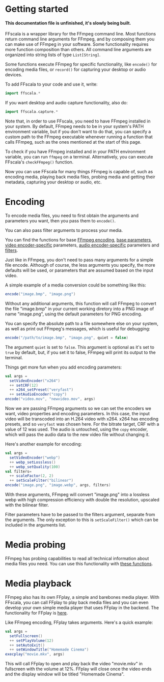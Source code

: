 # Getting started

#### This documentation file is unfinished, it's slowly being built.

FFscala is a wrapper library for the FFmpeg command line. Most functions return command line arguments for FFmpeg, and by composing them you can make use of FFmpeg in your software. Some functionality requires more function composition than others. All command line arguments are organized into string lists of type ```List[String]```.

Some functions execute FFmpeg for specific functionality, like ```encode()``` for encoding media files, or ```record()``` for capturing your desktop or audio devices.

To add FFscala to your code and use it, write:

```scala
import ffscala.*
```

If you want desktop and audio capture functionality, also do:

```scala
import ffscala.capture.*
```
Note that, in order to use FFscala, you need to have FFmpeg installed in your system. By default, FFmpeg needs to be in your system's PATH environment variable, but if you don't want to do that, you can specify a custom path to the FFmpeg executable whenever running a function that calls FFmpeg, such as the ones mentioned at the start of this page.

To check if you have FFmpeg installed and in your PATH environment variable, you can run ```ffmpeg``` on a terminal. Alternatively, you can execute FFscala's ```checkFFmpeg()``` function.

Now you can use FFscala for many things FFmpeg is capable of, such as encoding media, playing back media files, probing media and getting their metadata, capturing your desktop or audio, etc.

# Encoding

To encode media files, you need to first obtain the arguments and parameters you want, then you pass them to ```encode()```.

You can also pass filter arguments to process your media.

You can find the functions for base [FFmpeg encoding](ffmpeg.md), [base parameters](base.md), [video encoder-specific](video.md) parameters, [audio encoder-specific](audio.md) parameters and [filters](filters.md).

Just like in FFmpeg, you don't need to pass many arguments for a simple file encode. Although of course, the less arguments you specify, the more defaults will be used, or parameters that are assumed based on the input video.

A simple example of a media conversion could be something like this:

```scala
encode("image.bmp", "image.png")
```

Without any additional arguments, this function will call FFmpeg to convert the file "image.bmp" in your current working diretory into a PNG image of name "image.png", using the default parameters for PNG encoding.

You can specify the absolute path to a file somewhere else on your system, as well as print out FFmpeg's messages, which is useful for debugging:

```scala
encode("/path/to/image.bmp", "image.png", quiet = false)
```
The argument ```quiet``` is set to ```false```. This argument is optional as it's set to ```true``` by default, but, if you set it to false, FFmpeg will print its output to the terminal.

Things get more fun when you add encoding parameters:

```scala
val args =
  setVideoEncoder("x264")
  ++ setCRF(12)
  ++ x264_setPreset("veryfast")
  ++ setAudioEncoder("copy")
encode("video.mov", "newvideo.mov", args)
```

Now we are passing FFmpeg arguments so we can set the encoders we want, video properties and encoding parameters. In this case, the input video will be transcoded into an H.264 video with x264. x264 has encoding presets, and so ```veryfast``` was chosen here. For the bitrate target, CRF with a value of 12 was used. The audio is untouched, using the ```copy``` encoder, which will pass the audio data to the new video file without changing it.

Here's another example for encoding:

```scala
val args =
  setVideoEncoder("webp")
  ++ webp_setLossless()
  ++ webp_setQuality(100)
val filters=
  ++ scaleFactor(2, 2)
  ++ setScaleFilter("bilinear")
encode("image.png", "image.webp", args, filters)
```
With these arguments, FFmpeg will convert "image.png" into a lossless webp with high compression efficiency with double the resolution, upscaled with the bilinear filter.

Filter parameters have to be passed to the filters argument, separate from the arguments. The only exception to this is ```setScaleFilter()``` which can be included in the arguments list.


# Media probing

FFmpeg has probing capabilities to read all technical information about media files you need. You can use this functionality with [these functions](ffprobe.md).

# Media playback

FFmpeg also has its own FFplay, a simple and barebones media player. With FFscala, you can call FFplay to play back media files and you can even develop your own simple media player that uses FFplay in the backend. The functionality for FFplay is [here](ffplay.md).

Like FFmpeg encoding, FFplay takes arguments. Here's a quick example:

```scala
val args =
  setFullscreen()
  ++ setPlayVolume(12)
  ++ setAutoExit()
  ++ setWindowTitle("Homemade Cinema")
execplay("movie.mkv", args)
```

This will call FFplay to open and play back the video "movie.mkv" in fullscreen with the volume at 12%. FFplay will close once the video ends and the display window will be titled "Homemade Cinema".
